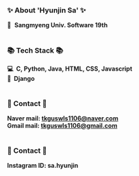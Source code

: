   ### ✨ About 'Hyunjin Sa' ✨
  :european_post_office:&nbsp;&nbsp;<strong>Sangmyeng Univ. Software 19th <br>
  <br>

  ### 📚 Tech Stack 📚
  💻&nbsp;&nbsp;<strong>C, Python, Java, HTML, CSS, Javascript <br>
  :wrench:&nbsp;&nbsp;Django <br>
  <br>
  
  ### 📧 Contact 📧
  <strong>Naver mail: tkguswls1106@naver.com <br>
  <strong>Gmail mail: tkguswls1106@gmail.com <br>
  <br>
    
  ### 💌 Contact 💌
  <strong>Instagram ID: sa.hyunjin<br>
